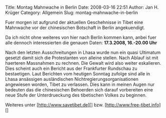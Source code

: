 Title: Montag Mahnwache in Berlin
Date: 2008-03-16 22:51
Author: Jan H. Krüger
Category: Allgemein
Slug: montag-mahnwache-in-berlin

Fuer morgen ist aufgrund der aktuellen Geschehnisse in Tibet eine
Mahnwache vor der chinesischen Botschaft in Berlin angekuendigt.  
  
Da ich nicht ohne weiteres von hier nach Berlin kommen kann, anbei fuer
alle dennoch interessierten die genauen Daten: **17.3.2008, 16.-20.00
Uhr**  
  
Nach den letzten Ausschreitungen in Lhasa wurde nun ein quasi Ultimatum
gesetzt damit sich die Protestanten von alleine stellen. Nach Ablauf ist
mit haerteren Massnahmen zu rechnen. Die Gewalt wird also weiter
eskalieren. Dies scheint auch ein Bericht aus der Frankfurter Rundschau
zu bestaetigen. Laut Berichten vom heutigen Sonntag zufolge sind alle in
Lhasa ansässigen ausländischen Nichtregierungsorganisationen angewiesen
worden, Tibet zu verlassen. Dies kann in meinen Augen nur bedeuten das
die chinesischen Behoerden sich darauf vorbereiten eine neue Stufe der
Unterdrueckung des tibetischen Volkes zu beginnen.  
  
Weiteres unter [http://www.savetibet.de][] bzw.
[http://www.free-tibet.info][]

  [http://www.savetibet.de]: http://www.savetibet.de/
    "http://www.savetibet.de"
  [http://www.free-tibet.info]: http://www.free-tibet.info/
    "http://www.free-tibet.info"
